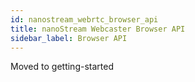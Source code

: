 ```yaml
---
id: nanostream_webrtc_browser_api
title: nanoStream Webcaster Browser API
sidebar_label: Browser API
---
```


Moved to getting-started